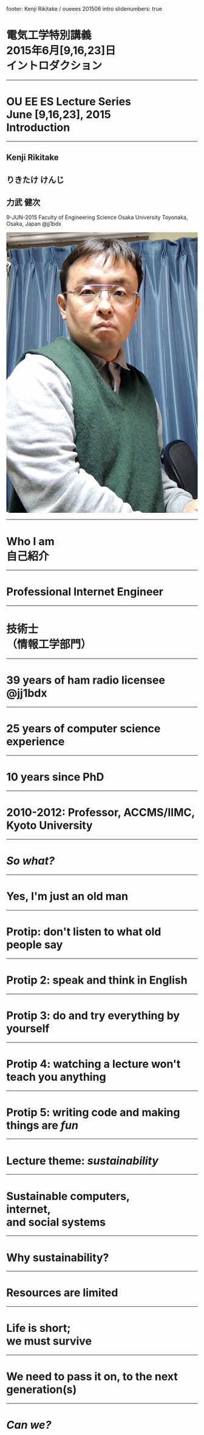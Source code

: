 footer: Kenji Rikitake / oueees 201506 intro
slidenumbers: true

# 電気工学特別講義<br>2015年6月[9,16,23]日<br>イントロダクション

<!-- Use Deckset 1.4, Next theme, 4:3 aspect ratio -->

---

# OU EE ES Lecture Series<br>June [9,16,23], 2015<br>Introduction

---

## Kenji Rikitake

## りきたけ けんじ

## 力武 健次

9-JUN-2015
Faculty of Engineering Science
Osaka University
Toyonaka, Osaka, Japan
@jj1bdx

![right, fit](kenji-standing-20150209-small.jpg)

---

# Who I am<br>自己紹介

---

# Professional lnternet Engineer

---

# 技術士<br>（情報工学部門）

---

# 39 years of ham radio licensee<br>@jj1bdx

---

# 25 years of computer science experience

---

# 10 years since PhD

---

# 2010-2012: Professor, ACCMS/IIMC, Kyoto University

---

# *So what?*

---

# Yes, I'm just an old man

---

# Protip: don't listen to what old people say

---

# Protip 2: speak and think in English

---

# Protip 3: do and try everything by yourself

---

# Protip 4: watching a lecture won't teach you anything

---

# Protip 5: writing code and making things are *fun*

---

# Lecture theme: *sustainability*

---

# Sustainable computers,<br>internet,<br>and social systems

---

# Why sustainability?

---

# Resources are limited

---

# Life is short;<br>we must survive

---

# We need to pass it on, to the next generation(s)

---

# *Can we?*



